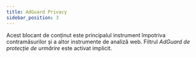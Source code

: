 ```yaml
---
title: AdGuard Privacy
sidebar_position: 3
---
```


Acest blocant de conținut este principalul instrument împotriva contramăsurilor și a altor instrumente de analiză web. Filtrul _AdGuard de protecție de urmărire_ este activat implicit.

